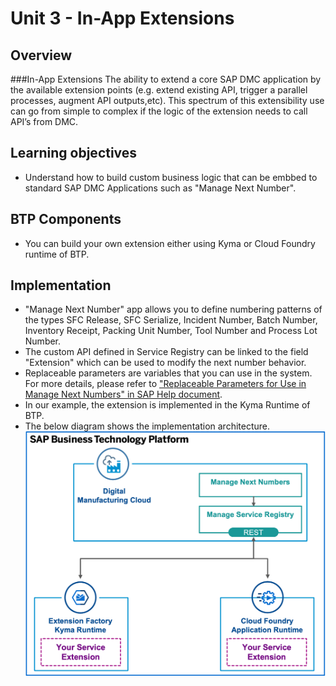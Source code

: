 # Unit 3 - In-App Extensions

## Overview
###In-App Extensions
The ability to extend a core SAP DMC application by the available extension points (e.g. extend existing API, trigger a parallel processes, augment API outputs,etc). This spectrum of this extensibility use can go from simple to complex if the logic of the extension needs to call API’s from DMC. 

## Learning objectives
- Understand how to build custom business logic that can be embbed to standard SAP DMC Applications such as "Manage Next Number".

## BTP Components
- You can build your own extension either using Kyma or Cloud Foundry runtime of BTP.

## Implementation
- "Manage Next Number" app allows you to define numbering patterns of the types SFC Release, SFC Serialize, Incident Number, Batch Number, Inventory Receipt, Packing Unit Number, Tool Number and Process Lot Number.
- The custom API defined in Service Registry  can be linked to the field "Extension" which can be used to modify the next number behavior. 
- Replaceable parameters are variables that you can use in the system.  For more details, please refer to ["Replaceable Parameters for Use in Manage Next Numbers" in SAP Help document](https://help.sap.com/viewer/97c9e9b9fac74be2a023638cd1700b46/latest/en-US/3d61498ec33e44438ae9f32eb8b77e12.html).
- In our example, the extension is implemented in the Kyma Runtime of BTP.
- The below diagram shows the implementation architecture.
![](assets/inapp_architecture.png)



